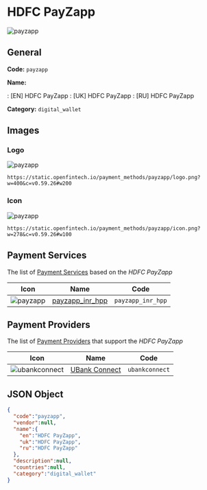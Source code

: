 
# HDFC PayZapp 
![payzapp](https://static.openfintech.io/payment_methods/payzapp/logo.png?w=400&c=v0.59.26#w200)  

## General 
**Code:** `payzapp` 
 
**Name:** 
 
:	[EN] HDFC PayZapp 
:	[UK] HDFC PayZapp 
:	[RU] HDFC PayZapp 
 
**Category:** `digital_wallet` 
 

## Images 

### Logo 
![payzapp](https://static.openfintech.io/payment_methods/payzapp/logo.png?w=400&c=v0.59.26#w200)  

```
https://static.openfintech.io/payment_methods/payzapp/logo.png?w=400&c=v0.59.26#w200
```  

### Icon 
![payzapp](https://static.openfintech.io/payment_methods/payzapp/icon.png?w=278&c=v0.59.26#w100)  

```
https://static.openfintech.io/payment_methods/payzapp/icon.png?w=278&c=v0.59.26#w100
```  

## Payment Services 
 
The list of [Payment Services](/payment-services/) based on the _HDFC PayZapp_ 

|Icon|Name|Code| 
|:---:|:---:|:---:| 
|![payzapp](https://static.openfintech.io/payment_methods/payzapp/icon.png?w=278&c=v0.59.26#w100) |[payzapp_inr_hpp](/payment-services/payzapp_inr_hpp/)|`payzapp_inr_hpp`| 
 

## Payment Providers 
 
The list of [Payment Providers](/payment-providers/) that support the _HDFC PayZapp_ 

|Icon|Name|Code| 
|:---:|:---:|:---:| 
|![ubankconnect](https://static.openfintech.io/payment_providers/ubankconnect/icon.svg?w=278&c=v0.59.26#w100) |[UBank Connect](/payment-providers/ubankconnect/)|`ubankconnect`| 
 

## JSON Object 

```json
{
  "code":"payzapp",
  "vendor":null,
  "name":{
    "en":"HDFC PayZapp",
    "uk":"HDFC PayZapp",
    "ru":"HDFC PayZapp"
  },
  "description":null,
  "countries":null,
  "category":"digital_wallet"
}
```  
